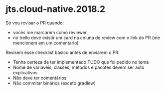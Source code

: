 # jts.cloud-native.2018.2


Só vou revisar o PR quando:
- vocês me marcarem como reviewer
- no trello deve existir um card na coluna de review com o link do PR (me mencionem em um comentario)

Revisem esse checklist básico antes de enviarem o PR:
- Tenha certeza de ter implementado TUDO que foi pedido no tema
- Nome de variaveis, classes, métodos e pacotes devem ser auto explicativos
- Não deve ter comentários
- Não commitar binários (exceto gradlew)
